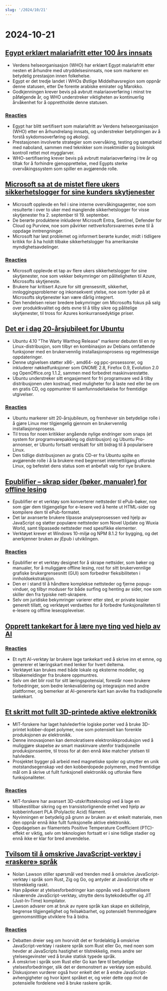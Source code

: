 ```yaml
---
slug: '/2024/10/21'
---
```


# 2024-10-21

## [Egypt erklært malariafritt etter 100 års innsats](https://www.bbc.com/news/articles/cm2yl8pjgn2o)

- Verdens helseorganisasjon (WHO) har erklært Egypt malariafritt etter nesten et århundre med utryddelsesinnsats, noe som markerer en betydelig prestasjon innen folkehelse.
- Egypt er det tredje landet i WHOs Østlige Middelhavsregion som oppnår denne statusen, etter De forente arabiske emirater og Marokko.
- Godkjenningen krever bevis på avbrutt malariaoverføring i minst tre påfølgende år, og WHO understreker viktigheten av kontinuerlig årvåkenhet for å opprettholde denne statusen.

### [Reacties](https://news.ycombinator.com/item?id=41903616)

- Egypt har blitt sertifisert som malariafritt av Verdens helseorganisasjon (WHO) etter en århundrelang innsats, og understreker betydningen av å forstå sykdomsoverføring og økologi.
- Prestasjonen involverte strategier som overvåking, testing og samarbeid med naboland, sammen med teknikker som insektmidler og biologisk kontroll rettet mot mygglarver.
- WHO-sertifisering krever bevis på avbrutt malariaoverføring i tre år og tiltak for å forhindre gjenopprettelse, med Egypts sterke overvåkingssystem som spiller en avgjørende rolle.

## [Microsoft sa at de mistet flere ukers sikkerhetslogger for sine kunders skytjenester](https://techcrunch.com/2024/10/17/microsoft-said-it-lost-weeks-of-security-logs-for-its-customers-cloud-products/)

- Microsoft opplevde en feil i sine interne overvåkingsagenter, noe som resulterte i over to uker med manglende sikkerhetslogger for visse skytjenester fra 2. september til 19. september.
- De berørte produktene inkluderer Microsoft Entra, Sentinel, Defender for Cloud og Purview, noe som påvirker nettverksforsvarernes evne til å oppdage inntrengninger.
- Microsoft har løst problemet og informert berørte kunder, midt i tidligere kritikk for å ha holdt tilbake sikkerhetslogger fra amerikanske myndighetsavdelinger.

### [Reacties](https://news.ycombinator.com/item?id=41898723)

- Microsoft opplevde et tap av flere ukers sikkerhetslogger for sine skytjenester, noe som vekker bekymringer om påliteligheten til Azure, Microsofts skytjeneste.
- Brukere har kritisert Azure for sitt grensesnitt, sikkerhet, innloggingsproblemer og inkonsekvent ytelse, noe som tyder på at Microsofts skytjenester kan være dårlig integrert.
- Den hendelsen reiser bredere bekymringer om Microsofts fokus på salg over produktkvalitet og dets evne til å tilby sikre og pålitelige skytjenester, til tross for Azures konkurransedyktige priser.

## [Det er i dag 20-årsjubileet for Ubuntu](https://lists.ubuntu.com/archives/ubuntu-announce/2004-October/000003.html)

- Ubuntu 4.10 "The Warty Warthog Release" markerer debuten til en ny Linux-distribusjon, som tilbyr en kombinasjon av Debians omfattende funksjoner med en brukervennlig installasjonsprosess og regelmessige oppdateringer.
- Denne utgivelsen støtter x86-, amd64- og ppc-prosessorer, og inkluderer nøkkelfunksjoner som GNOME 2.8, Firefox 0.9, Evolution 2.0 og OpenOffice.org 1.1.2, sammen med forbedret maskinvarestøtte.
- Ubuntu understreker sitt engasjement for fri programvare ved å tilby distribusjonen uten kostnad, med muligheter for å laste ned eller be om en gratis CD, og oppmuntrer til samfunnsdeltakelse for fremtidige utgivelser.

### [Reacties](https://news.ycombinator.com/item?id=41898736)

- Ubuntu markerer sitt 20-årsjubileum, og fremhever sin betydelige rolle i å gjøre Linux mer tilgjengelig gjennom en brukervennlig installasjonsprosess.
- Til tross for noen kritikker angående nylige endringer som snaps (et system for programvarepakking og distribusjon) og Ubuntu Pro-annonser, er Ubuntu fortsatt verdsatt for sitt bidrag til å popularisere Linux.
- Den tidlige distribusjonen av gratis CD-er fra Ubuntu spilte en avgjørende rolle i å la brukere med begrenset internettilgang utforske Linux, og befestet dens status som et anbefalt valg for nye brukere.

## [Epublifier – skrap sider (bøker, manualer) for offline lesing](https://github.com/maoserr/epublifier)

- Epublifier er et verktøy som konverterer nettsteder til ePub-bøker, noe som gjør dem tilgjengelige for e-lesere ved å hente ut HTML-sider og kompilere dem til ePub-formatet.
- Det lar avanserte brukere tilpasse analyseprosessen ved hjelp av JavaScript og støtter populære nettsteder som Novel Update og Wuxia World, samt tilpassede nettsteder med spesifikke elementer.
- Verktøyet krever et Windows 10-miljø og NPM 8.1.2 for bygging, og det anerkjenner bruken av jEpub i utviklingen.

### [Reacties](https://news.ycombinator.com/item?id=41903864)

- Epublifier er et verktøy designet for å skrape nettsider, som bøker og manualer, for å muliggjøre offline lesing, rost for sitt brukervennlige grafiske brukergrensesnitt (GUI) som forbedrer fleksibiliteten i innholdsekstraksjon.
- Den er i stand til å håndtere komplekse nettsteder og fjerne popup-vinduer, og tilbyr moduser for både surfing og henting av sider, noe som skiller den fra typiske nett-skrapere.
- Selv om juridiske bekymringer varierer etter sted, er private kopier generelt tillatt, og verktøyet verdsettes for å forbedre funksjonaliteten til e-lesere og offline leseopplevelser.

## [Opprett tankekart for å lære nye ting ved hjelp av AI](https://github.com/aotakeda/learn-thing)

### [Reacties](https://news.ycombinator.com/item?id=41898076)

- Et nytt AI-verktøy lar brukere lage tankekart ved å skrive inn et emne, og genererer et læringskart med lenker for hvert deltema.
- Verktøyet kan brukes med både lokale og eksterne modeller, og tilbakemeldinger fra brukere oppmuntres.
- Selv om det blir rost for sitt læringspotensial, foreslår noen brukere forbedringer, som bedre lenkevalidering og integrasjon med andre plattformer, og bemerker at AI-genererte kart kan avvike fra tradisjonelle tankekart.

## [Et skritt mot fullt 3D-printede aktive elektronikk](https://news.mit.edu/2024/mit-team-takes-major-step-toward-fully-3d-printed-active-electronics-1015)

- MIT-forskere har laget halvlederfrie logiske porter ved å bruke 3D-printet kobber-dopet polymer, noe som potensielt kan forenkle produksjonen av elektronikk.
- Denne innovasjonen kan demokratisere elektronikkproduksjon ved å muliggjøre skapelse av smart maskinvare utenfor tradisjonelle produksjonssentre, til tross for at den ennå ikke matcher ytelsen til halvledere.
- Prosjektet bygger på arbeid med magnetiske spoler og utnytter en unik motstandsegenskap ved den kobberdopede polymeren, med fremtidige mål om å skrive ut fullt funksjonell elektronikk og utforske flere funksjonaliteter.

### [Reacties](https://news.ycombinator.com/item?id=41899873)

- MIT-forskere har avansert 3D-utskriftsteknologi ved å lage en tilbakestillbar sikring og en transistorlignende enhet ved hjelp av kobberinfusert PLA (Polylactic Acid) filament.
- Nyvinningen er betydelig på grunn av bruken av et enkelt materiale, men den oppnår ennå ikke fullt funksjonelle aktive elektronikk.
- Oppdagelsen av filamentets Positive Temperature Coefficient (PTC)-effekt er viktig, selv om teknologien fortsatt er i sine tidlige stadier og ennå ikke er klar for bred anvendelse.

## [Tvilsom til å omskrive JavaScript-verktøy i «raskere» språk](https://nolanlawson.com/2024/10/20/why-im-skeptical-of-rewriting-javascript-tools-in-faster-languages/)

- Nolan Lawson stiller spørsmål ved trenden med å omskrive JavaScript-verktøy i språk som Rust, Zig og Go, og antyder at JavaScript ofte er tilstrekkelig raskt.
- Han påpeker at ytelsesforbedringer kan oppnås ved å optimalisere nåværende JavaScript-verktøy, utnytte dens bytekodebuffer og JIT (Just-In-Time) kompilator.
- Lawson advarer om at bruk av nyere språk kan skape en skillelinje, begrense tilgjengelighet og feilsøkbarhet, og potensielt fremmedgjøre gjennomsnittlige utviklere fra å bidra.

### [Reacties](https://news.ycombinator.com/item?id=41898603)

- Debatten dreier seg om hvorvidt det er fordelaktig å omskrive JavaScript-verktøy i raskere språk som Rust eller Go, med noen som hevder at JavaScripts hastighet er tilstrekkelig, mens andre ser ytelsesgevinster ved å bruke statisk typede språk.
- Å omskrive i språk som Rust eller Go kan føre til betydelige ytelsesforbedringer, slik det er demonstrert av verktøy som esbuild.
- Diskusjonen vurderer også hvor enkelt det er å endre JavaScript-avhengigheter og hvor kjent språket er, og veier dette opp mot de potensielle fordelene ved å bruke raskere språk.

<head>
  <meta property="og:title" content="Egypt erklært malariafritt etter 100 års innsats" />
  <meta property="og:type" content="website" />
  <meta property="og:image" content="https://og.cho.sh/api/og/?title=Egypt%20erkl%C3%A6rt%20malariafritt%20etter%20100%20%C3%A5rs%20innsats&subheading=maandag%2021%20oktober%202024%3A%20Samenvatting%20Hacker%20News" />
</head>
